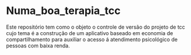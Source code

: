 # Numa_boa_terapia_tcc

Este repositório  tem como o objeto o controle de versão do projeto de tcc cujo tema é a construção  de um aplicativo baseado em economia de compartilhamento para auxiliar o acesso á atendimento psicológico de pessoas com baixa renda.


